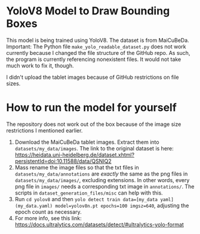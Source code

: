 # YoloV8 Model to Draw Bounding Boxes
This model is being trained using YoloV8. The dataset is from MaiCuBeDa. 
Important: The Python file `make_yolo_readable_dataset.py` does not work currently because I changed the file structure of the GitHub repo. As such, the program is currently referencing nonexistent files. It would not take much work to fix it, though.

I didn't upload the tablet images because of GitHub restrictions on file sizes.

# How to run the model for yourself
The repository does not work out of the box because of the image size restrictions I mentioned earlier. 
1) Download the MaiCuBeDa tablet images. Extract them into `datasets/my_data/images`. The link to the original dataset is here: https://heidata.uni-heidelberg.de/dataset.xhtml?persistentId=doi:10.11588/data/QSNIQ2
2) Mass rename the image files so that the txt files in `datasets/my_data/annotations` are *exactly* the same as the png files in `datasets/my_data/images/`, excluding extensions. In other words, every png file in `images/` needs a corresponding txt image in `annotations/`. The scripts in `dataset_generation_files/misc` can help with this.
3) Run `cd yolov8` and then `yolo detect train data=[my_data yaml](my_data.yaml) model=yolov8n.pt epochs=100 imgsz=640`, adjusting the epoch count as necessary.
4) For more info, see this link: https://docs.ultralytics.com/datasets/detect/#ultralytics-yolo-format
